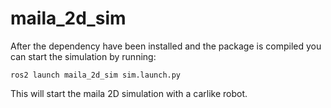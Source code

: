 # maila_2d_sim

After the dependency have been installed and the
package is compiled you can start the simulation by
running:

`ros2 launch maila_2d_sim sim.launch.py`

This will start the maila 2D simulation with a carlike robot.
